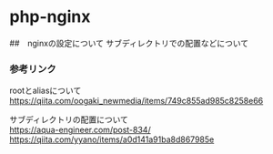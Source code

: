 # php-nginx

##　nginxの設定について
サブディレクトリでの配置などについて

### 参考リンク
rootとaliasについて<br>
https://qiita.com/oogaki_newmedia/items/749c855ad985c8258e66

サブディレクトリの配置について<br>
https://aqua-engineer.com/post-834/
https://qiita.com/yyano/items/a0d141a91ba8d867985e